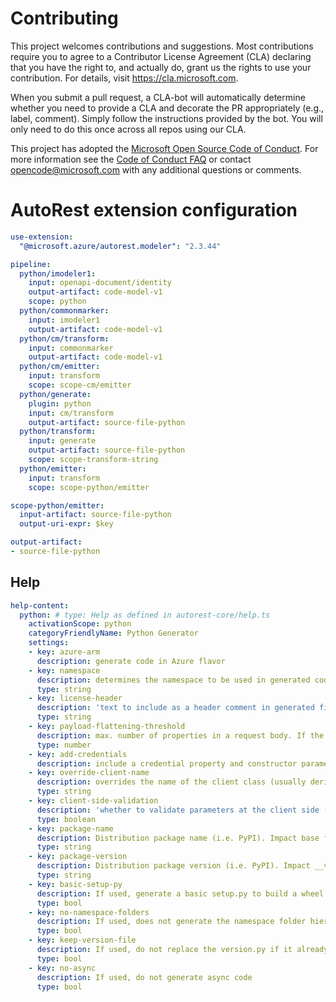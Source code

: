 
# Contributing


This project welcomes contributions and suggestions.  Most contributions require you to agree to a
Contributor License Agreement (CLA) declaring that you have the right to, and actually do, grant us
the rights to use your contribution. For details, visit https://cla.microsoft.com.

When you submit a pull request, a CLA-bot will automatically determine whether you need to provide
a CLA and decorate the PR appropriately (e.g., label, comment). Simply follow the instructions
provided by the bot. You will only need to do this once across all repos using our CLA.

This project has adopted the [Microsoft Open Source Code of Conduct](https://opensource.microsoft.com/codeofconduct/).
For more information see the [Code of Conduct FAQ](https://opensource.microsoft.com/codeofconduct/faq/) or
contact [opencode@microsoft.com](mailto:opencode@microsoft.com) with any additional questions or comments.

# AutoRest extension configuration

``` yaml
use-extension:
  "@microsoft.azure/autorest.modeler": "2.3.44"

pipeline:
  python/imodeler1:
    input: openapi-document/identity
    output-artifact: code-model-v1
    scope: python
  python/commonmarker:
    input: imodeler1
    output-artifact: code-model-v1
  python/cm/transform:
    input: commonmarker
    output-artifact: code-model-v1
  python/cm/emitter:
    input: transform
    scope: scope-cm/emitter
  python/generate:
    plugin: python
    input: cm/transform
    output-artifact: source-file-python
  python/transform:
    input: generate
    output-artifact: source-file-python
    scope: scope-transform-string
  python/emitter:
    input: transform
    scope: scope-python/emitter

scope-python/emitter:
  input-artifact: source-file-python
  output-uri-expr: $key

output-artifact:
- source-file-python
```

## Help

``` yaml
help-content:
  python: # type: Help as defined in autorest-core/help.ts
    activationScope: python
    categoryFriendlyName: Python Generator
    settings:
    - key: azure-arm
      description: generate code in Azure flavor
    - key: namespace
      description: determines the namespace to be used in generated code. impacts folder structure.
      type: string
    - key: license-header
      description: 'text to include as a header comment in generated files (magic strings: MICROSOFT_MIT, MICROSOFT_APACHE, MICROSOFT_MIT_NO_VERSION, MICROSOFT_APACHE_NO_VERSION, MICROSOFT_MIT_NO_CODEGEN). Should be MICROSOFT_MIT_NO_VERSION.'
      type: string
    - key: payload-flattening-threshold
      description: max. number of properties in a request body. If the number of properties in the request body is less than or equal to this value, these properties will be represented as individual method arguments instead. Should be 2.
      type: number
    - key: add-credentials
      description: include a credential property and constructor parameter supporting different authentication behaviors. This value is frozen to true if azure-arm=true.
    - key: override-client-name
      description: overrides the name of the client class (usually derived from $.info.title)
      type: string
    - key: client-side-validation
      description: 'whether to validate parameters at the client side (according to OpenAPI definition) before making a request; default: true'
      type: boolean
    - key: package-name
      description: Distribution package name (i.e. PyPI). Impact base folder and UserAgent
      type: string
    - key: package-version
      description: Distribution package version (i.e. PyPI). Impact __version__ and UserAgent
      type: string
    - key: basic-setup-py
      description: If used, generate a basic setup.py to build a wheel package.
      type: bool
    - key: no-namespace-folders
      description: If used, does not generate the namespace folder hierarchy, but directly the client. Useful for update.
      type: bool
    - key: keep-version-file
      description: If used, do not replace the version.py if it already exists.
      type: bool
    - key: no-async
      description: If used, do not generate async code
      type: bool
```